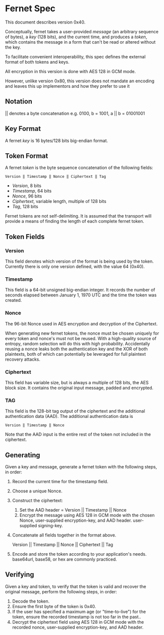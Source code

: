 # Fernet Spec

This document describes version 0x40.

Conceptually, fernet takes a user-provided *message* (an arbitrary
sequence of bytes), a *key* (128 bits), and the current
time, and produces a *token*, which contains the message in a form
that can't be read or altered without the key.

To facilitate convenient interoperability, this spec defines the
external format of both tokens and keys.

All encryption in this version is done with AES 128 in GCM mode.

However, unlike version 0x80, this version does not mandate
an encoding and leaves this up implementors and how they prefer to use it

## Notation
|| denotes a byte concatenation e.g. 0100, b = 1001, a || b = 01001001 

## Key Format

A fernet *key* is 16 bytes/128 bits big-endian format.

## Token Format

A fernet *token* is the byte sequence
concatenation of the following fields:

    Version ‖ Timestamp ‖ Nonce ‖ Ciphertext ‖ Tag

- *Version*, 8 bits
- *Timestamp*, 64 bits
- *Nonce*, 96 bits
- *Ciphertext*, variable length, multiple of 128 bits
- *Tag*, 128 bits

Fernet tokens are not self-delimiting. It is assumed that the
transport will provide a means of finding the length of each
complete fernet token.

## Token Fields

### Version

This field denotes which version of the format is being used by
the token. Currently there is only one version defined, with the
value 64 (0x40).

### Timestamp

This field is a 64-bit unsigned big-endian integer. It records the
number of seconds elapsed between January 1, 1970 UTC and the time
the token was created.

### Nonce

The 96-bit Nonce used in AES encryption and
decryption of the Ciphertext.

When generating new fernet tokens, the nonce must be chosen uniquely
for every token and nonce's must not be reused. With a high-quality source of entropy, random
selection will do this with high probability. 
Accidentally reusing a nonce leaks both the authentication key and the XOR of both plaintexts, both of which can potentially be leveraged for full plaintext recovery attacks.

### Ciphertext

This field has variable size, but is always a multiple of 128
bits, the AES block size. It contains the original input message,
padded and encrypted.

### TAG

This field is the 128-bit tag output of the ciphertext and the additional authentication data (AAD).
The additional authentication data is

    Version ‖ Timestamp ‖ Nonce

Note that the AAD input is the entire rest of the token not included in the ciphertext.

## Generating

Given a key and message, generate a fernet token with the
following steps, in order:

1. Record the current time for the timestamp field.
2. Choose a unique Nonce.
3. Construct the ciphertext:
   1. Set the AAD header = Version || Timestamp || Nonce 
   2. Encrypt the message using AES 128 in GCM mode with
   the chosen Nonce, user-supplied encryption-key, and AAD header.
user-supplied signing-key.
4. Concatenate all fields together in the format above.

    Version || Timestamp || Nonce || Ciphertext || Tag
    
5. Encode and store the token according to your application's needs. base64url, base58, or hex are commonly practiced.

## Verifying

Given a key and token, to verify that the token is valid and
recover the original message, perform the following steps, in
order:

1. Decode the token.
2. Ensure the first byte of the token is 0x40.
3. If the user has specified a maximum age (or "time-to-live") for
the token, ensure the recorded timestamp is not too far in the
past..
4. Decrypt the ciphertext field using AES 128 in GCM mode with the
recorded nonce, user-supplied encryption-key, and AAD header.
